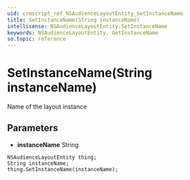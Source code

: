 ```yaml
---
uid: crmscript_ref_NSAudienceLayoutEntity_SetInstanceName
title: SetInstanceName(String instanceName)
intellisense: NSAudienceLayoutEntity.SetInstanceName
keywords: NSAudienceLayoutEntity, GetInstanceName
so.topic: reference
---
```


# SetInstanceName(String instanceName)

Name of the layout instance

## Parameters

* **instanceName** String

```crmscript
NSAudienceLayoutEntity thing;
String instanceName;
thing.SetInstanceName(instanceName);
```

